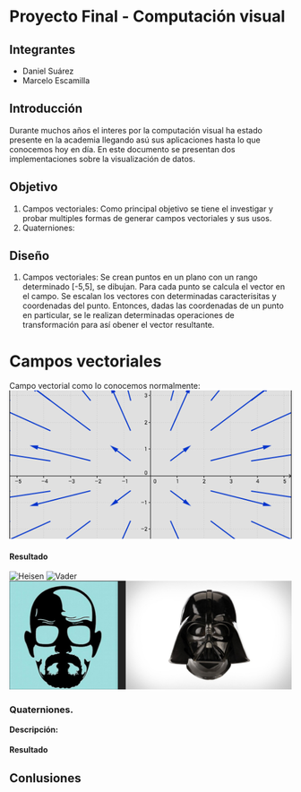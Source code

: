 # Proyecto Final - Computación visual  
## Integrantes
- Daniel Suárez
- Marcelo Escamilla
## Introducción
Durante muchos años el interes por la computación visual ha estado presente en la academia llegando asú sus aplicaciones hasta lo que conocemos hoy en día. En este documento se presentan dos implementaciones sobre la visualización de datos. 

## Objetivo
1. Campos vectoriales: Como principal objetivo se tiene el investigar y probar multiples formas de generar campos vectoriales y sus usos. 
2. Quaterniones: 

## Diseño
1. Campos vectoriales: Se crean puntos en un plano con un rango determinado \[-5,5], se dibujan. Para cada punto se calcula el vector en el campo. Se escalan los vectores con determinadas caracterisitas y coordenadas del punto. Entonces, dadas las coordenadas de un punto en particular, se le realizan determinadas operaciones de transformación para así obener el vector resultante.  

# Campos vectoriales
Campo vectorial como lo conocemos normalmente:  
![VF](CamposVectoriales/Resultados/VectorField.png)

#### Resultado 
![Heisen](CamposVectoriales/Resultados/Heisen.gif)
![Vader](CamposVectoriales/Resultados/Vader.gif)
![input](CamposVectoriales/Resultados/Input.png)

### Quaterniones.
**Descripción:** 
#### Resultado



## Conlusiones


